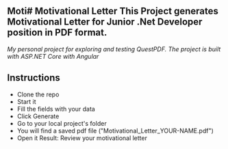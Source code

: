 Moti# Motivational Letter
This Project generates Motivational Letter for Junior .Net Developer position in PDF format.
-
*My personal project for exploring and testing QuestPDF. The project is built with ASP.NET Core with Angular*

## Instructions

- Clone the repo 
- Start it
- Fill the fields with your data
- Click Generate
- Go to your local project's folder
- You will find a saved pdf file ("Motivational_Letter_YOUR-NAME.pdf")
- Open it
Result: Review your motivational letter
